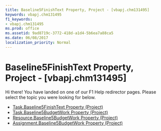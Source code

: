 ```yaml
---
title: Baseline5FinishText Property, Project - [vbapj.chm131495]
keywords: vbapj.chm131495
f1_keywords:
- vbapj.chm131495
ms.prod: office
ms.assetid: 9ad8719c-3772-418d-a1d4-5b6ea7a88ca5
ms.date: 06/08/2017
localization_priority: Normal
---
```



# Baseline5FinishText Property, Project - [vbapj.chm131495]

Hi there! You have landed on one of our F1 Help redirector pages. Please select the topic you were looking for below.

- [Task.Baseline5FinishText Property (Project)](http://msdn.microsoft.com/library/20ccdcac-c6b7-6728-3383-2c5bac33f60f%28Office.15%29.aspx)
- [Task.Baseline5BudgetWork Property (Project)](http://msdn.microsoft.com/library/98817206-b4c5-c8aa-ef7f-4b0d204d1d7a%28Office.15%29.aspx)
- [Resource.Baseline5BudgetWork Property (Project)](http://msdn.microsoft.com/library/800952cf-80e3-d097-511a-61a4a8fae186%28Office.15%29.aspx)
- [Assignment.Baseline5BudgetWork Property (Project)](http://msdn.microsoft.com/library/aebaa0d4-4484-6718-b0b5-ba58972d8f0e%28Office.15%29.aspx)

